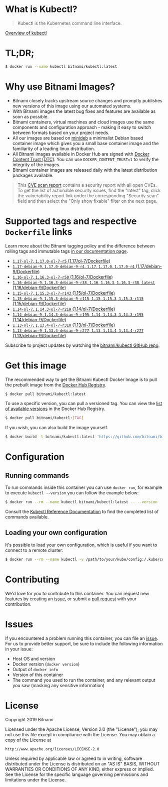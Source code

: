 
# What is Kubectl?

> Kubectl is the Kubernetes command line interface.

[Overview of kubectl](https://kubernetes.io/docs/reference/kubectl/overview/)

# TL;DR;

```bash
$ docker run --name kubectl bitnami/kubectl:latest
```

# Why use Bitnami Images?

* Bitnami closely tracks upstream source changes and promptly publishes new versions of this image using our automated systems.
* With Bitnami images the latest bug fixes and features are available as soon as possible.
* Bitnami containers, virtual machines and cloud images use the same components and configuration approach - making it easy to switch between formats based on your project needs.
* All our images are based on [minideb](https://github.com/bitnami/minideb) a minimalist Debian based container image which gives you a small base container image and the familiarity of a leading linux distribution.
* All Bitnami images available in Docker Hub are signed with [Docker Content Trust (DTC)](https://docs.docker.com/engine/security/trust/content_trust/). You can use `DOCKER_CONTENT_TRUST=1` to verify the integrity of the images.
* Bitnami container images are released daily with the latest distribution packages available.


> This [CVE scan report](https://quay.io/repository/bitnami/kubectl?tab=tags) contains a security report with all open CVEs. To get the list of actionable security issues, find the "latest" tag, click the vulnerability report link under the corresponding "Security scan" field and then select the "Only show fixable" filter on the next page.

# Supported tags and respective `Dockerfile` links

Learn more about the Bitnami tagging policy and the difference between rolling tags and immutable tags [in our documentation page](https://docs.bitnami.com/containers/how-to/understand-rolling-tags-containers/).


* [`1.17-ol-7`, `1.17.0-ol-7-r5` (1.17/ol-7/Dockerfile)](https://github.com/bitnami/bitnami-docker-kubectl/blob/1.17.0-ol-7-r5/1.17/ol-7/Dockerfile)
* [`1.17-debian-9`, `1.17.0-debian-9-r4`, `1.17`, `1.17.0`, `1.17.0-r4` (1.17/debian-9/Dockerfile)](https://github.com/bitnami/bitnami-docker-kubectl/blob/1.17.0-debian-9-r4/1.17/debian-9/Dockerfile)
* [`1.16-ol-7`, `1.16.3-ol-7-r50` (1.16/ol-7/Dockerfile)](https://github.com/bitnami/bitnami-docker-kubectl/blob/1.16.3-ol-7-r50/1.16/ol-7/Dockerfile)
* [`1.16-debian-9`, `1.16.3-debian-9-r38`, `1.16`, `1.16.3`, `1.16.3-r38`, `latest` (1.16/debian-9/Dockerfile)](https://github.com/bitnami/bitnami-docker-kubectl/blob/1.16.3-debian-9-r38/1.16/debian-9/Dockerfile)
* [`1.15-ol-7`, `1.15.3-ol-7-r143` (1.15/ol-7/Dockerfile)](https://github.com/bitnami/bitnami-docker-kubectl/blob/1.15.3-ol-7-r143/1.15/ol-7/Dockerfile)
* [`1.15-debian-9`, `1.15.3-debian-9-r115`, `1.15`, `1.15.3`, `1.15.3-r115` (1.15/debian-9/Dockerfile)](https://github.com/bitnami/bitnami-docker-kubectl/blob/1.15.3-debian-9-r115/1.15/debian-9/Dockerfile)
* [`1.14-ol-7`, `1.14.3-ol-7-r219` (1.14/ol-7/Dockerfile)](https://github.com/bitnami/bitnami-docker-kubectl/blob/1.14.3-ol-7-r219/1.14/ol-7/Dockerfile)
* [`1.14-debian-9`, `1.14.3-debian-9-r195`, `1.14`, `1.14.3`, `1.14.3-r195` (1.14/debian-9/Dockerfile)](https://github.com/bitnami/bitnami-docker-kubectl/blob/1.14.3-debian-9-r195/1.14/debian-9/Dockerfile)
* [`1.13-ol-7`, `1.13.4-ol-7-r310` (1.13/ol-7/Dockerfile)](https://github.com/bitnami/bitnami-docker-kubectl/blob/1.13.4-ol-7-r310/1.13/ol-7/Dockerfile)
* [`1.13-debian-9`, `1.13.4-debian-9-r277`, `1.13`, `1.13.4`, `1.13.4-r277` (1.13/debian-9/Dockerfile)](https://github.com/bitnami/bitnami-docker-kubectl/blob/1.13.4-debian-9-r277/1.13/debian-9/Dockerfile)

Subscribe to project updates by watching the [bitnami/kubectl GitHub repo](https://github.com/bitnami/bitnami-docker-kubectl).

# Get this image

The recommended way to get the Bitnami Kubectl Docker Image is to pull the prebuilt image from the [Docker Hub Registry](https://hub.docker.com/r/bitnami/kubectl).

```bash
$ docker pull bitnami/kubectl:latest
```

To use a specific version, you can pull a versioned tag. You can view the [list of available versions](https://hub.docker.com/r/bitnami/kubectl/tags/) in the Docker Hub Registry.

```bash
$ docker pull bitnami/kubectl:[TAG]
```

If you wish, you can also build the image yourself.

```bash
$ docker build -t bitnami/kubectl:latest 'https://github.com/bitnami/bitnami-docker-kubectl.git#master:1.16/debian-9'
```

# Configuration

## Running commands

To run commands inside this container you can use `docker run`, for example to execute `kubectl --version` you can follow the example below:

```bash
$ docker run --rm --name kubectl bitnami/kubectl:latest -- --version
```

Consult the [Kubectl Reference Documentation](https://kubernetes.io/docs/reference/generated/kubectl/kubectl-commands) to find the completed list of commands available.

## Loading your own configuration

It's possible to load your own configuration, which is useful if you want to connect to a remote cluster:

```bash
$ docker run --rm --name kubectl -v /path/to/your/kube/config:/.kube/config bitnami/kubectl:latest
```

# Contributing

We'd love for you to contribute to this container. You can request new features by creating an [issue](https://github.com/bitnami/bitnami-docker-kubectl/issues), or submit a [pull request](https://github.com/bitnami/bitnami-docker-kubectl/pulls) with your contribution.

# Issues

If you encountered a problem running this container, you can file an [issue](https://github.com/bitnami/bitnami-docker-kubectl/issues). For us to provide better support, be sure to include the following information in your issue:

- Host OS and version
- Docker version (`docker version`)
- Output of `docker info`
- Version of this container
- The command you used to run the container, and any relevant output you saw (masking any sensitive information)

# License

Copyright 2019 Bitnami

Licensed under the Apache License, Version 2.0 (the "License");
you may not use this file except in compliance with the License.
You may obtain a copy of the License at

    http://www.apache.org/licenses/LICENSE-2.0

Unless required by applicable law or agreed to in writing, software
distributed under the License is distributed on an "AS IS" BASIS,
WITHOUT WARRANTIES OR CONDITIONS OF ANY KIND, either express or implied.
See the License for the specific language governing permissions and
limitations under the License.
